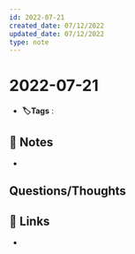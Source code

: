 ```yaml
---
id: 2022-07-21
created_date: 07/12/2022
updated_date: 07/12/2022
type: note
---
```


#  2022-07-21
- **🏷️Tags** :   
[ ](#anki-card)
## 📝 Notes
- 


## Questions/Thoughts


## 🔗 Links
- 